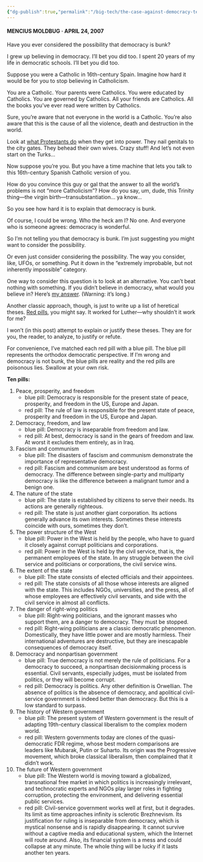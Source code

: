 ```yaml
---
{"dg-publish":true,"permalink":"/big-tech/the-case-against-democracy-ten-red-pills/","tags":["Yarvin"],"noteIcon":""}
---
```




#### MENCIUS MOLDBUG **·** APRIL 24, 2007

Have you ever considered the possibility that democracy is bunk?

I grew up believing in democracy. I’ll bet you did too. I spent 20 years of my life in democratic schools. I’ll bet you did too.

Suppose you were a Catholic in 16th-century Spain. Imagine how hard it would be for you to stop believing in Catholicism.

You are a Catholic. Your parents were Catholics. You were educated by Catholics. You are governed by Catholics. All your friends are Catholics. All the books you’ve ever read were written by Catholics.

Sure, you’re aware that not everyone in the world is a Catholic. You’re also aware that this is the cause of all the violence, death and destruction in the world.

Look at [what Protestants do](https://en.wikipedia.org/wiki/Münster_rebellion) when they get into power. They nail genitals to the city gates. They behead their own wives. Crazy stuff! And let’s not even start on the Turks…

Now suppose you’re you. But you have a time machine that lets you talk to this 16th-century Spanish Catholic version of you.

How do you convince this guy or gal that the answer to all the world’s problems is not “more Catholicism”? How do you say, um, dude, this Trinity thing—the virgin birth—transubstantiation… ya know…

So you see how hard it is to explain that democracy is bunk.

Of course, I could be wrong. Who the heck am I? No one. And everyone who is someone agrees: democracy is wonderful.

So I’m not telling you that democracy is bunk. I’m just suggesting you might want to consider the possibility.

Or even just consider considering the possibility. The way you consider, like, UFOs, or something. Put it down in the “extremely improbable, but not inherently impossible” category.

One way to consider this question is to look at an alternative. You can’t beat nothing with something. If you didn’t believe in democracy, what would you believe in? Here’s [my answer](https://www.unqualified-reservations.org/2007/04/formalist-manifesto-originally-posted/). (Warning: it’s long.)

Another classic approach, though, is just to write up a list of heretical theses. [Red pills](https://en.wikipedia.org/wiki/The_Matrix), you might say. It worked for Luther—why shouldn’t it work for me?

I won’t (in this post) attempt to explain or justify these theses. They are for you, the reader, to analyze, to justify or refute.

For convenience, I’ve matched each red pill with a blue pill. The blue pill represents the orthodox democratic perspective. If I’m wrong and democracy is not bunk, the blue pills are reality and the red pills are poisonous lies. Swallow at your own risk.

**Ten pills:**

1. Peace, prosperity, and freedom
    - blue pill: Democracy is responsible for the present state of peace, prosperity, and freedom in the US, Europe and Japan.
    - red pill: The rule of law is responsible for the present state of peace, prosperity and freedom in the US, Europe and Japan.
2. Democracy, freedom, and law
    - blue pill: Democracy is inseparable from freedom and law.
    - red pill: At best, democracy is sand in the gears of freedom and law. At worst it excludes them entirely, as in Iraq.
3. Fascism and communism
    - blue pill: The disasters of fascism and communism demonstrate the importance of representative democracy.
    - red pill: Fascism and communism are best understood as forms of democracy. The difference between single-party and multiparty democracy is like the difference between a malignant tumor and a benign one.
4. The nature of the state
    - blue pill: The state is established by citizens to serve their needs. Its actions are generally righteous.
    - red pill: The state is just another giant corporation. Its actions generally advance its own interests. Sometimes these interests coincide with ours, sometimes they don’t.
5. The power structure of the West
    - blue pill: Power in the West is held by the people, who have to guard it closely against corrupt politicians and corporations.
    - red pill: Power in the West is held by the civil service, that is, the permanent employees of the state. In any struggle between the civil service and politicians or corporations, the civil service wins.
6. The extent of the state
    - blue pill: The state consists of elected officials and their appointees.
    - red pill: The state consists of all those whose interests are aligned with the state. This includes NGOs, universities, and the press, all of whose employees are effectively civil servants, and side with the civil service in almost all conflicts.
7. The danger of right-wing politics
    - blue pill: Right-wing politicians, and the ignorant masses who support them, are a danger to democracy. They must be stopped.
    - red pill: Right-wing politicians are a classic democratic phenomenon. Domestically, they have little power and are mostly harmless. Their international adventures are destructive, but they are inescapable consequences of democracy itself.
8. Democracy and nonpartisan government
    - blue pill: True democracy is not merely the rule of politicians. For a democracy to succeed, a nonpartisan decisionmaking process is essential. Civil servants, especially judges, must be isolated from politics, or they will become corrupt.
    - red pill: Democracy is politics. Any other definition is Orwellian. The absence of politics is the absence of democracy, and apolitical civil-service government is indeed better than democracy. But this is a low standard to surpass.
9. The history of Western government
    - blue pill: The present system of Western government is the result of adapting 19th-century classical liberalism to the complex modern world.
    - red pill: Western governments today are clones of the quasi-democratic FDR regime, whose best modern comparisons are leaders like Mubarak, Putin or Suharto. Its origin was the Progressive movement, which broke classical liberalism, then complained that it didn’t work.
10. The future of Western government
    - blue pill: The Western world is moving toward a globalized, transnational free market in which politics is increasingly irrelevant, and technocratic experts and NGOs play larger roles in fighting corruption, protecting the environment, and delivering essential public services.
    - red pill: Civil-service government works well at first, but it degrades. Its limit as time approaches infinity is sclerotic Brezhnevism. Its justification for ruling is inseparable from democracy, which is mystical nonsense and is rapidly disappearing. It cannot survive without a captive media and educational system, which the Internet will route around. Also, its financial system is a mess and could collapse at any minute. The whole thing will be lucky if it lasts another ten years.